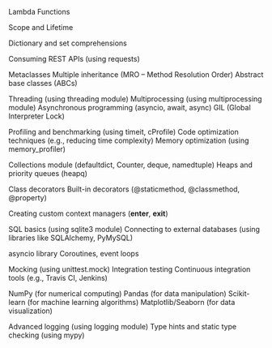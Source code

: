 Lambda Functions

Scope and Lifetime

Dictionary and set comprehensions

Consuming REST APIs (using requests)

Metaclasses
Multiple inheritance (MRO – Method Resolution Order)
Abstract base classes (ABCs)

Threading (using threading module)
Multiprocessing (using multiprocessing module)
Asynchronous programming (asyncio, await, async)
GIL (Global Interpreter Lock)

Profiling and benchmarking (using timeit, cProfile)
Code optimization techniques (e.g., reducing time complexity)
Memory optimization (using memory_profiler)

Collections module (defaultdict, Counter, deque, namedtuple)
Heaps and priority queues (heapq)

Class decorators
Built-in decorators (@staticmethod, @classmethod, @property)

Creating custom context managers (__enter__, __exit__)

SQL basics (using sqlite3 module)
Connecting to external databases (using libraries like SQLAlchemy, PyMySQL)

asyncio library
Coroutines, event loops

Mocking (using unittest.mock)
Integration testing
Continuous integration tools (e.g., Travis CI, Jenkins)

NumPy (for numerical computing)
Pandas (for data manipulation)
Scikit-learn (for machine learning algorithms)
Matplotlib/Seaborn (for data visualization)

Advanced logging (using logging module)
Type hints and static type checking (using mypy)

